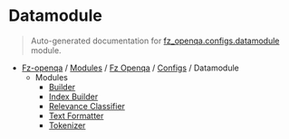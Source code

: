 # Datamodule

> Auto-generated documentation for [fz_openqa.configs.datamodule](blob/master/fz_openqa/configs/datamodule/__init__.py) module.

- [Fz-openqa](../../../README.md#fz-openqa-index) / [Modules](../../../MODULES.md#fz-openqa-modules) / [Fz Openqa](../../index.md#fz-openqa) / [Configs](../index.md#configs) / Datamodule
    - Modules
        - [Builder](builder/index.md#builder)
        - [Index Builder](index_builder/index.md#index-builder)
        - [Relevance Classifier](relevance_classifier/index.md#relevance-classifier)
        - [Text Formatter](text_formatter/index.md#text-formatter)
        - [Tokenizer](tokenizer/index.md#tokenizer)
